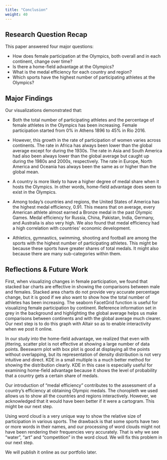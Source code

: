 ```yaml
---
title: "Conclusion"
weight: 40
---
```

## Research Question Recap
This paper answered four major questions:

- How does female participation at the Olympics, both overall and in each continent, change over time?
- Is there a home-field advantage at the Olympics?
- What is the medal efficiency for each country and region?
- Which sports have the highest number of participating athletes at the Olympics?

## Major Findings
Our visualizations demonstrated that:
- Both the total number of participating athletes and the percentage of female athletes in the Olympics has been increasing. Female participation started from 0% in Athens 1896 to 45\% in Rio 2016. 

- However, this growth in the rate of participation of women varies across continents. The rate in Africa has always been lower than the global average except for during the 1930s. The rate in Asia and South America had also been always lower than the global average but caught up during the 1980s and 2000s, respectively. The rate in Europe, North America and Oceania has always been the same as or higher than the global mean.

- A country is more likely to have a higher degree of medal share when it hosts the Olympics. In other words, home-field advantage does seem to exist in the Olympics. 

- Among today’s countries and regions, the United States of America has the highest medal efficiency, 0.91. This means that on average, every American athlete almost earned a Bronze medal in the past Olympic Games. Medal efficiency for Russia, China, Pakistan, India, Germany, and Australia is also very high. We also found that medal efficiency had a high correlation with countries' economic development. 

- Athletics, gymnastics, swimming, shooting and football are among the sports with the highest number of participating athletes. This might be because these sports have greater shares of total medals. It might also because there are many sub-categories within them.

## Reflections & Future Work
First, when visualizing changes in female participation, we found that stacked bar charts are effective in showing the comparisons between male and females. Stacked area charts do not provide very accurate percentage change, but it is good if we also want to show how the total number of athletes has been increasing. The seaborn FacetGrid function is useful for visualizing female participation by continent. Reference information set in grey in the background and highlighting the global average helps us make comparisons between continents and with the global average much clearer. Our next step is to do this graph with Altair so as to enable interactivity when we post it online. 

In our study into the home-field advantage, we realized that even with jittering, scatter plot is not effective at showing a large number of data points. Beeswarm plot with box plot is good at displaying all the points without overlapping, but its representation of density distribution is not very intuitive and direct. KDE in a small multiple is a much better method for showing the distribution clearly. KDE in this case is especially useful for examining home-field advantage because it shows the level of probability that a country gets a certain share of medals. 

Our introduction of “medal efficiency” contributes to the assessment of a country’s efficiency at obtaining Olympic medals. The choropleth we used allows us to show all the countries and regions interactively. However, we acknowledged that it would have been better if it were a cartogram.  This might be our next step. 

Using word cloud is a very unique way to show the relative size of participation in various sports. The drawback is that some sports have two or more words in their names, and our processing of word clouds might not have been rendering their frequencies very accurately. That is why we see “water”, “art” and “competition” in the word cloud. We will fix this problem in our next step. 

We will publish it online as our portfolio later. 